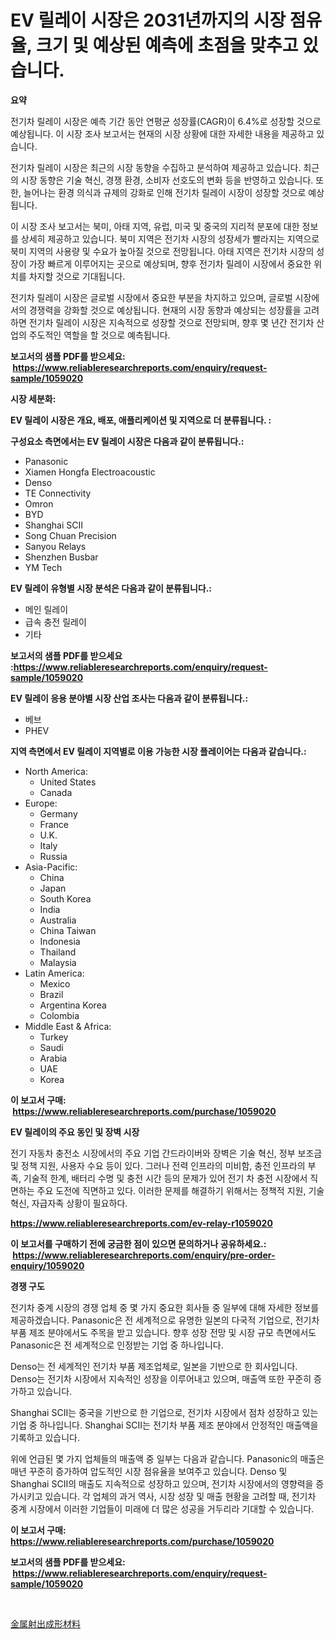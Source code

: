 <p><h1>EV 릴레이 시장은 2031년까지의 시장 점유율, 크기 및 예상된 예측에 초점을 맞추고 있습니다.</h1></p><p><strong>요약</strong></p>
<p><p>전기차 릴레이 시장은 예측 기간 동안 연평균 성장률(CAGR)이 6.4%로 성장할 것으로 예상됩니다. 이 시장 조사 보고서는 현재의 시장 상황에 대한 자세한 내용을 제공하고 있습니다. </p><p>전기차 릴레이 시장은 최근의 시장 동향을 수집하고 분석하여 제공하고 있습니다. 최근의 시장 동향은 기술 혁신, 경쟁 환경, 소비자 선호도의 변화 등을 반영하고 있습니다. 또한, 늘어나는 환경 의식과 규제의 강화로 인해 전기차 릴레이 시장이 성장할 것으로 예상됩니다.</p><p>이 시장 조사 보고서는 북미, 아태 지역, 유럽, 미국 및 중국의 지리적 분포에 대한 정보를 상세히 제공하고 있습니다. 북미 지역은 전기차 시장의 성장세가 빨라지는 지역으로 북미 지역의 사용량 및 수요가 높아질 것으로 전망됩니다. 아태 지역은 전기차 시장의 성장이 가장 빠르게 이루어지는 곳으로 예상되며, 향후 전기차 릴레이 시장에서 중요한 위치를 차지할 것으로 기대됩니다. </p><p>전기차 릴레이 시장은 글로벌 시장에서 중요한 부분을 차지하고 있으며, 글로벌 시장에서의 경쟁력을 강화할 것으로 예상됩니다. 현재의 시장 동향과 예상되는 성장률을 고려하면 전기차 릴레이 시장은 지속적으로 성장할 것으로 전망되며, 향후 몇 년간 전기차 산업의 주도적인 역할을 할 것으로 예측됩니다.</p></p>
<p><strong>보고서의 샘플 PDF를 받으세요: &nbsp;<a href="https://www.reliableresearchreports.com/enquiry/request-sample/1059020">https://www.reliableresearchreports.com/enquiry/request-sample/1059020</a></strong></p>
<p><strong>시장 세분화:</strong></p>
<p><strong> EV 릴레이 시장은 개요, 배포, 애플리케이션 및 지역으로 더 분류됩니다. :</strong></p>
<p><strong>구성요소 측면에서는 EV 릴레이 시장은 다음과 같이 분류됩니다.:</strong></p>
<p><ul><li>Panasonic</li><li>Xiamen Hongfa Electroacoustic</li><li>Denso</li><li>TE Connectivity</li><li>Omron</li><li>BYD</li><li>Shanghai SCII</li><li>Song Chuan Precision</li><li>Sanyou Relays</li><li>Shenzhen Busbar</li><li>YM Tech</li></ul></p>
<p><strong> EV 릴레이 유형별 시장 분석은 다음과 같이 분류됩니다.:</strong></p>
<p><ul><li>메인 릴레이</li><li>급속 충전 릴레이</li><li>기타</li></ul></p>
<p><strong>보고서의 샘플 PDF를 받으세요 :<a href="https://www.reliableresearchreports.com/enquiry/request-sample/1059020">https://www.reliableresearchreports.com/enquiry/request-sample/1059020</a></strong></p>
<p><strong> EV 릴레이 응용 분야별 시장 산업 조사는 다음과 같이 분류됩니다.:</strong></p>
<p><ul><li>베브</li><li>PHEV</li></ul></p>
<p><strong>지역 측면에서 EV 릴레이 지역별로 이용 가능한 시장 플레이어는 다음과 같습니다.:</strong></p>
<p><ul>
    <li>
        North America:
        <ul>
            <li>United States</li>
            <li>Canada</li>
        </ul>
    </li>
    <li>
        Europe:
        <ul>
            <li>Germany</li>
            <li>France</li>
            <li>U.K.</li>
            <li>Italy</li>
            <li>Russia</li>
        </ul>
    </li>
    <li>
        Asia-Pacific:
        <ul>
            <li>China</li>
            <li>Japan</li>
            <li>South Korea</li>
            <li>India</li>
            <li>Australia</li>
            <li>China Taiwan</li>
            <li>Indonesia</li>
            <li>Thailand</li>
            <li>Malaysia</li>
        </ul>
    </li>
    <li>
        Latin America:
        <ul>
            <li>Mexico</li>
            <li>Brazil</li>
            <li>Argentina Korea</li>
            <li>Colombia</li>
        </ul>
    </li>
    <li>
        Middle East & Africa:
        <ul>
            <li>Turkey</li>
            <li>Saudi</li>
            <li>Arabia</li>
            <li>UAE</li>
            <li>Korea</li>
        </ul>
    </li>
    </ul></p>
<p><strong>이 보고서 구매: &nbsp;<a href="https://www.reliableresearchreports.com/purchase/1059020">https://www.reliableresearchreports.com/purchase/1059020</a></strong></p>
<p><strong>EV 릴레이의 주요 동인 및 장벽 시장</strong></p>
<p><p>전기 자동차 충전소 시장에서의 주요 기업 간드라이버와 장벽은 기술 혁신, 정부 보조금 및 정책 지원, 사용자 수요 등이 있다. 그러나 전력 인프라의 미비함, 충전 인프라의 부족, 기술적 한계, 배터리 수명 및 충전 시간 등의 문제가 있어 전기 차 충전 시장에서 직면하는 주요 도전에 직면하고 있다. 이러한 문제를 해결하기 위해서는 정책적 지원, 기술 혁신, 자급자족 상황이 필요하다.</p></p>
<p><strong><a href="https://www.reliableresearchreports.com/ev-relay-r1059020">https://www.reliableresearchreports.com/ev-relay-r1059020</a></strong></p>
<p><strong>이 보고서를 구매하기 전에 궁금한 점이 있으면 문의하거나 공유하세요.: &nbsp;<a href="https://www.reliableresearchreports.com/enquiry/pre-order-enquiry/1059020">https://www.reliableresearchreports.com/enquiry/pre-order-enquiry/1059020</a></strong></p>
<p><strong>경쟁 구도</strong></p>
<p><p>전기차 중계 시장의 경쟁 업체 중 몇 가지 중요한 회사들 중 일부에 대해 자세한 정보를 제공하겠습니다. Panasonic은 전 세계적으로 유명한 일본의 다국적 기업으로, 전기차 부품 제조 분야에서도 주목을 받고 있습니다. 향후 성장 전망 및 시장 규모 측면에서도 Panasonic은 전 세계적으로 인정받는 기업 중 하나입니다.</p><p>Denso는 전 세계적인 전기차 부품 제조업체로, 일본을 기반으로 한 회사입니다. Denso는 전기차 시장에서 지속적인 성장을 이루어내고 있으며, 매출액 또한 꾸준히 증가하고 있습니다.</p><p>Shanghai SCII는 중국을 기반으로 한 기업으로, 전기차 시장에서 점차 성장하고 있는 기업 중 하나입니다. Shanghai SCII는 전기차 부품 제조 분야에서 안정적인 매출액을 기록하고 있습니다.</p><p>위에 언급된 몇 가지 업체들의 매출액 중 일부는 다음과 같습니다. Panasonic의 매출은 매년 꾸준히 증가하여 압도적인 시장 점유율을 보여주고 있습니다. Denso 및 Shanghai SCII의 매출도 지속적으로 성장하고 있으며, 전기차 시장에서의 영향력을 증가시키고 있습니다. 각 업체의 과거 역사, 시장 성장 및 매출 현황을 고려할 때, 전기차 중계 시장에서 이러한 기업들이 미래에 더 많은 성공을 거두리라 기대할 수 있습니다.</p></p>
<p><strong>이 보고서 구매: &nbsp; <a href="https://www.reliableresearchreports.com/purchase/1059020">https://www.reliableresearchreports.com/purchase/1059020</a></strong></p>
<p><strong>보고서의 샘플 PDF를 받으세요: &nbsp;<a href="https://www.reliableresearchreports.com/enquiry/request-sample/1059020">https://www.reliableresearchreports.com/enquiry/request-sample/1059020</a></strong><strong></strong></p>
<p>&nbsp;</p>
<p><p><a href="https://github.com/mreklxf44233/Market-Research-Report-List-1/blob/main/887743225515.md">金属射出成形材料</a></p></p>
